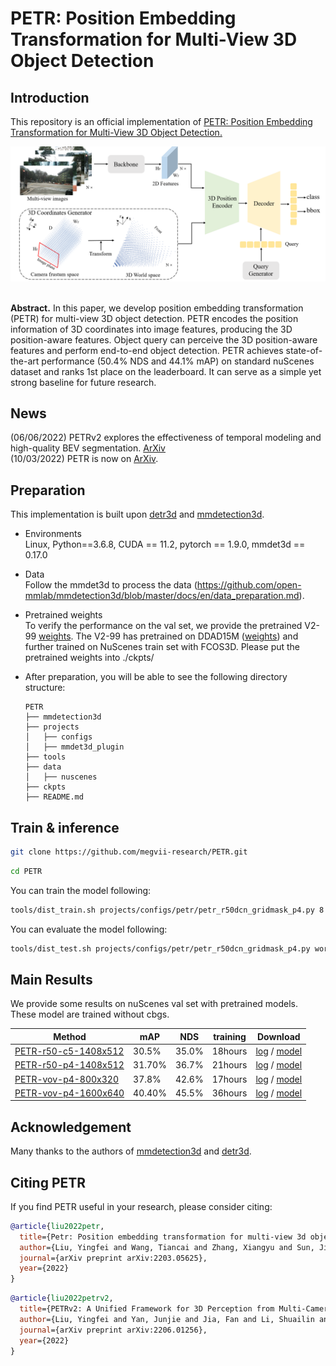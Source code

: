 # PETR: Position Embedding Transformation for Multi-View 3D Object Detection



## Introduction

This repository is an official implementation of [PETR: Position Embedding Transformation for Multi-View 3D Object Detection.](https://arxiv.org/abs/2203.05625)

<div align="center">
  <img src="figs/overview.png"/>
</div><br/>

**Abstract.**  In this paper, we develop position embedding transformation
(PETR) for multi-view 3D object detection. PETR encodes the position
information of 3D coordinates into image features, producing the
3D position-aware features. Object query can perceive the 3D position-aware features and perform end-to-end object detection. PETR achieves state-of-the-art performance (50.4% NDS and 44.1% mAP) on standard nuScenes dataset and ranks 1st place on the leaderboard. It can
serve as a simple yet strong baseline for future research.

## News
(06/06/2022) PETRv2 explores the effectiveness of temporal modeling and high-quality BEV segmentation. [ArXiv](https://arxiv.org/abs/2206.01256)  
(10/03/2022) PETR is now on [ArXiv](https://arxiv.org/abs/2203.05625).


## Preparation
This implementation is built upon [detr3d](https://github.com/WangYueFt/detr3d) and [mmdetection3d](https://github.com/open-mmlab/mmdetection3d). 

* Environments  
Linux, Python==3.6.8, CUDA == 11.2, pytorch == 1.9.0, mmdet3d == 0.17.0  

* Data   
Follow the mmdet3d to process the data (https://github.com/open-mmlab/mmdetection3d/blob/master/docs/en/data_preparation.md).  
* Pretrained weights   
To verify the performance on the val set, we provide the pretrained V2-99 [weights](https://drive.google.com/file/d/1ABI5BoQCkCkP4B0pO5KBJ3Ni0tei0gZi/view?usp=sharing). The V2-99 has pretrained on DDAD15M ([weights](https://tri-ml-public.s3.amazonaws.com/github/dd3d/pretrained/depth_pretrained_v99-3jlw0p36-20210423_010520-model_final-remapped.pth)) and further trained on NuScenes train set with FCOS3D. Please put the pretrained weights into ./ckpts/

* After preparation, you will be able to see the following directory structure:  
  ```
  PETR
  ├── mmdetection3d
  ├── projects
  │   ├── configs
  │   ├── mmdet3d_plugin
  ├── tools
  ├── data
  │   ├── nuscenes
  ├── ckpts
  ├── README.md
  ```

## Train & inference
```bash
git clone https://github.com/megvii-research/PETR.git
```
```bash
cd PETR
```
You can train the model following:
```bash
tools/dist_train.sh projects/configs/petr/petr_r50dcn_gridmask_p4.py 8 --work-dir work_dirs/petr_r50dcn_gridmask_p4/
```
You can evaluate the model following:
```bash
tools/dist_test.sh projects/configs/petr/petr_r50dcn_gridmask_p4.py work_dirs/petr_r50dcn_gridmask_p4/latest.pth 8 --eval bbox
```
## Main Results
We provide some results on nuScenes val set with pretrained models. These model are trained without cbgs.

| Method            | mAP      | NDS     |training    |   Download |
|--------|----------|---------|--------|-------------|
| [PETR-r50-c5-1408x512](projects/configs/petr/petr_r50dcn_gridmask_c5.py)   | 30.5%     | 35.0%    | 18hours  |   [log](https://drive.google.com/file/d/1pXT6JltfMF0PAyG17zVcoXLJEYMKVWQr/view?usp=sharing) / [model](https://drive.google.com/file/d/1c5rgTpHA98dFKmQ9BJN0zZbSuBFT8_Bt/view?usp=sharing)      |
| [PETR-r50-p4-1408x512](projects/configs/petr/petr_r50dcn_gridmask_p4.py) | 31.70%     | 36.7%    | 21hours   |   [log](https://drive.google.com/file/d/1Knoid2-ZiQhl1lcTt65SROTZiuvfTGT7/view?usp=sharing) / [model](https://drive.google.com/file/d/1eYymeIbS0ecHhQcB8XAFazFxLPm3wIHY/view?usp=sharing)    
| [PETR-vov-p4-800x320](projects/configs/petr/petr_vovnet_gridmask_p4_800x320.py)   | 37.8%     | 42.6%    | 17hours  |   [log](https://drive.google.com/file/d/1eG914jDVK3YXvbubR8VUjP2NnzYpDvHC/view?usp=sharing) / [model](https://drive.google.com/file/d/1-afU8MhAf92dneOIbhoVxl_b72IAWOEJ/view?usp=sharing)        |
| [PETR-vov-p4-1600x640](projects/configs/petr/petr_vovnet_gridmask_p4_1600x640.py) | 40.40%     | 45.5%    | 36hours   |   [log](https://drive.google.com/file/d/1XfO5fb_Nd6jhQ3foBUG7WCz0SlTlBKu8/view?usp=sharing) / [model](https://drive.google.com/file/d/1SV0_n0PhIraEXHJ1jIdMu3iMg9YZsm8c/view?usp=sharing)       

## Acknowledgement
Many thanks to the authors of [mmdetection3d](https://github.com/open-mmlab/mmdetection3d) and [detr3d](https://github.com/WangYueFt/detr3d).

## Citing PETR
If you find PETR useful in your research, please consider citing: 
```bibtex   
@article{liu2022petr,
  title={Petr: Position embedding transformation for multi-view 3d object detection},
  author={Liu, Yingfei and Wang, Tiancai and Zhang, Xiangyu and Sun, Jian},
  journal={arXiv preprint arXiv:2203.05625},
  year={2022}
}
```
```bibtex   
@article{liu2022petrv2,
  title={PETRv2: A Unified Framework for 3D Perception from Multi-Camera Images},
  author={Liu, Yingfei and Yan, Junjie and Jia, Fan and Li, Shuailin and Gao, Qi and Wang, Tiancai and Zhang, Xiangyu and Sun, Jian},
  journal={arXiv preprint arXiv:2206.01256},
  year={2022}
}
```